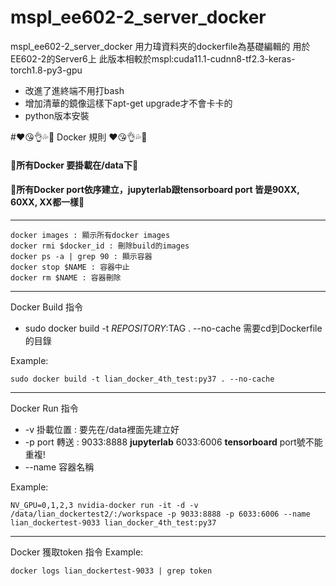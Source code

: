 # mspl_ee602-2_server_docker
mspl_ee602-2_server_docker
用力瑋資料夾的dockerfile為基礎編輯的
用於EE602-2的Server6上
此版本相較於mspl:cuda11.1-cudnn8-tf2.3-keras-torch1.8-py3-gpu
- 改進了進終端不用打bash
- 增加清華的鏡像這樣下apt-get upgrade才不會卡卡的
- python版本安裝

#:heart::kissing_heart::ok_hand::sweat_drops::imp: Docker 規則 :heart::kissing_heart::ok_hand::sweat_drops::imp:
#### :imp:所有Docker 要掛載在/data下:imp:
#### :imp:所有Docker port依序建立，jupyterlab跟tensorboard port 皆是90XX, 60XX, XX都一樣:imp:

------------


```
docker images : 顯示所有docker images
docker rmi $docker_id : 刪除build的images
docker ps -a | grep 90 : 顯示容器
docker stop $NAME : 容器中止
docker rm $NAME : 容器刪除
```

------------


Docker Build 指令

- sudo docker build -t $REPOSITORY:$TAG . --no-cache 需要cd到Dockerfile的目錄

Example: 
```
sudo docker build -t lian_docker_4th_test:py37 . --no-cache
```

------------


Docker Run 指令

- -v 掛載位置 : 要先在/data裡面先建立好
- -p port 轉送 : 9033:8888 **jupyterlab** 6033:6006 **tensorboard** port號不能重複!
- --name 容器名稱

Example: 
```
NV_GPU=0,1,2,3 nvidia-docker run -it -d -v /data/lian_dockertest2/:/workspace -p 9033:8888 -p 6033:6006 --name lian_dockertest-9033 lian_docker_4th_test:py37
```

------------


Docker 獲取token 指令
Example: 
```
docker logs lian_dockertest-9033 | grep token
```